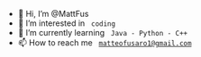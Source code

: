 - 👋 Hi, I’m @MattFus
- 👀 I’m interested in <code> coding </code>
- 🌱 I’m currently learning <code> Java - Python - C++</code>
- 📫 How to reach me <code> matteofusaro1@gmail.com </code>

<!---
MattFus/MattFus is a ✨ special ✨ repository because its `README.md` (this file) appears on your GitHub profile.
You can click the Preview link to take a look at your changes.
--->
